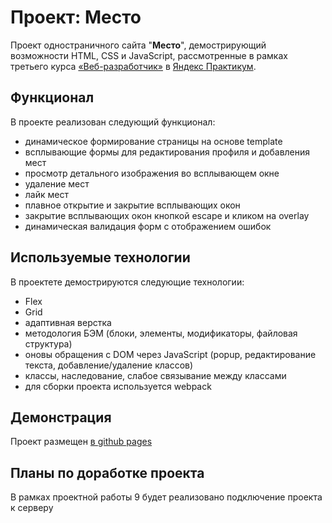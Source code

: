 # Проект: Место

Проект одностраничного сайта "**Место**", демострирующий возможности HTML, CSS и JavaScript,
рассмотренные в рамках третьего курса [«Веб-разработчик»](https://practicum.yandex.ru/web/) в [Яндекс Практикум](https://practicum.yandex.ru/).

## **Функционал**
В проекте реализован следующий функционал:
* динамическое формирование страницы на основе template
* всплывающие формы для редактирования профиля и добавления мест
* просмотр детального изображения во всплывающем окне
* удаление мест
* лайк мест
* плавное открытие и закрытие всплывающих окон
* закрытие всплывающих окон кнопкой escape и кликом на overlay
* динамическая валидация форм с отображением ошибок

## **Используемые технологии**

В проектете демострируются следующие технологии:
* Flex
* Grid
* адаптивная верстка
* методология БЭМ (блоки, элементы, модификаторы, файловая структура)
* оновы обращения с DOM через JavaScript (popup, редактирование текста, добавление/удаление классов)
* классы, наследование, слабое связывание между классами
* для сборки проекта используется webpack

## **Демонстрация**

Проект размещен [в github pages](https://kpvakhrushev.github.io/mesto/)

## **Планы по доработке проекта**
В рамках проектной работы 9 будет реализовано подключение проекта к серверу
